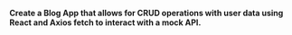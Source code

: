 <b>Create a Blog App that allows for CRUD operations with user data using React and Axios fetch to interact with a mock API.<b/>
